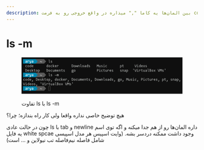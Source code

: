 ```yaml
---
description: بین المان‌ها یه کاما "," میذاره در واقع خروجی رو به فرمت comma-separated میکنه
---
```


# ls -m

<figure><img src="../../.gitbook/assets/image (10).png" alt=""><figcaption><p>تفاوت ls با  ls -m</p></figcaption></figure>

هیچ توضیح خاصی نداره واقعا  ولی کار راه بندازه؛ چرا؟&#x20;

چون در حالت عادی ls با tab و newline داره المان‌ها رو از هم جدا میکنه و اگه توی اسم یه فایل white spcae وجود داشت ممکنه دردسر بشه. (وایت اسپیس هر مدل اسپیسی شامل فاصله نیم‌فاصله تب نیولاین و ... است)

